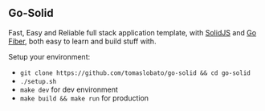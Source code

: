 ## Go-Solid

Fast, Easy and Reliable full stack application template, with [SolidJS](https://solidjs.com) and [Go Fiber](https://gofiber.io), both easy to learn and build stuff with.

Setup your environment:
- `git clone https://github.com/tomaslobato/go-solid && cd go-solid`
- `./setup.sh`
- `make dev` for dev environment
- `make build && make run` for production
